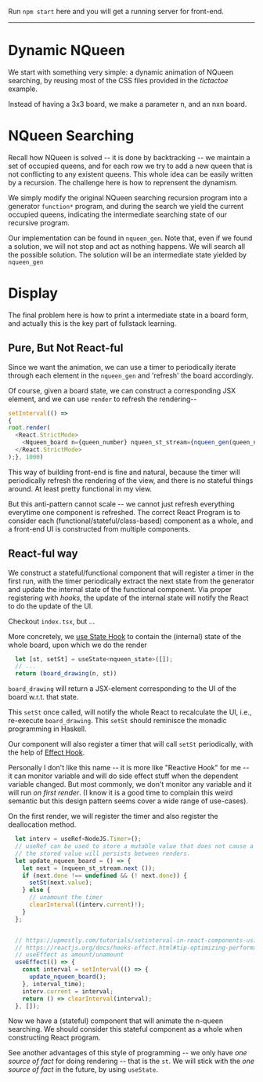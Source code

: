 
Run `npm start` here and you will get a running server for front-end.

***
# Dynamic NQueen
We start with something very simple: a dynamic animation of NQueen searching, by reusing most of the CSS files provided in the *tictactoe* example. 

Instead of having a 3x3 board, we make a parameter n, and an nxn board.

# NQueen Searching

Recall how NQueen is solved -- it is done by backtracking -- we maintain a set of occupied queens, and for each row we try to add a new queen that is not conflicting to any existent queens. This whole idea can be easily written by a recursion. The challenge here is how to reprensent the dynamism. 

We simply modify the original NQueen searching recursion program into a generator `function*` program, and during the search we yield the current occupied queens, indicating the intermediate searching state of our recursive program. 

Our implementation can be found in `nqueen_gen`. Note that, even if we found a solution, we will not stop and act as nothing happens. We will search all the possible solution. The solution will be an intermediate state yielded by `nqueen_gen`

# Display

The final problem here is how to print a intermediate state in a board form, and actually this is the key part of fullstack learning. 

## Pure, But Not React-ful

Since we want the animation, we can use a timer to periodically iterate through each element in the `nqueen_gen` and 'refresh' the board accordingly. 

Of course, given a board state, we can construct a corresponding JSX element, and we can use `render` to refresh the rendering--

```javascript
setInterval(() => 
{
root.render(
  <React.StrictMode>
    <Nqueen_board n={queen_number} nqueen_st_stream={nqueen_gen(queen_number, [])} />
  </React.StrictMode>
);}, 1000)
```

This way of building front-end is fine and natural, because the timer will periodically refresh the rendering of the view, and there is no stateful things around. At least pretty functional in my view.

But this anti-pattern cannot scale -- we cannot just refresh everything everytime one component is refreshed. The correct React Program is to consider each (functional/stateful/class-based) component as a whole, and a front-end UI is constructed from multiple components.

## React-ful way

We construct a stateful/functional component that will register a timer in the first run, with the timer periodically extract the next state from the generator and update the internal state of the functional component. Via proper registering with *hooks*, the update of the internal state will notify the React to do the update of the UI.

Checkout `index.tsx`, but ...

More concretely, we [use State Hook](https://reactjs.org/docs/hooks-state.html) to contain the (internal) state of the whole board, upon which we do the render
```javascript
  let [st, setSt] = useState<nqueen_state>([]);
  // ...
  return (board_drawing(n, st))
```

`board_drawing` will return a JSX-element corresponding to the UI of the board w.r.t. that state. 

This `setSt` once called, will notify the whole React to recalculate the UI, i.e., re-execute `board_drawing`. This `setSt` should reminisce the monadic programming in Haskell.

Our component will also register a timer that will call `setSt` periodically, with the help of [Effect Hook](https://reactjs.org/docs/hooks-effect.html). 

Personally I don't like this name -- it is more like "Reactive Hook" for me -- it can monitor variable and will do side effect stuff when the dependent variable changed. But most commonly, we don't monitor any variable and it will run *on first render*. (I know it is a good time to complain this weird semantic but this design pattern seems cover a wide range of use-cases).

On the first render, we will register the timer and also register the deallocation method.
```javascript
  let interv = useRef<NodeJS.Timer>();
  // useRef can be used to store a mutable value that does not cause a re-render when updated.
  // the stored value will persists between renders.
  let update_nqueen_board = () => {
    let next = (nqueen_st_stream.next ());
    if (next.done !== undefined && (! next.done)) {
      setSt(next.value);
    } else {
      // unamount the timer
      clearInterval((interv.current)!);
    }
  };


  // https://upmostly.com/tutorials/setinterval-in-react-components-using-hooks
  // https://reactjs.org/docs/hooks-effect.html#tip-optimizing-performance-by-skipping-effects
  // useEffect as amount/unamount  
  useEffect(() => {
    const interval = setInterval(() => {
      update_nqueen_board();
    }, interval_time);
    interv.current = interval;
    return () => clearInterval(interval);
  }, []);

```

Now we have a (stateful) component that will animate the n-queen searching. We should consider this stateful component as a whole when constructing React program. 

See another advantages of this style of programming -- we only have *one source of fact* for doing rendering -- that is the `st`. We will stick with the *one source of fact* in the future, by using `useState`.

